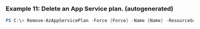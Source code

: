 
### Example 11: Delete an App Service plan. (autogenerated)
```powershell
PS C:\> Remove-AzAppServicePlan -Force {Force} -Name {Name} -ResourceGroupName MyResourceGroup


